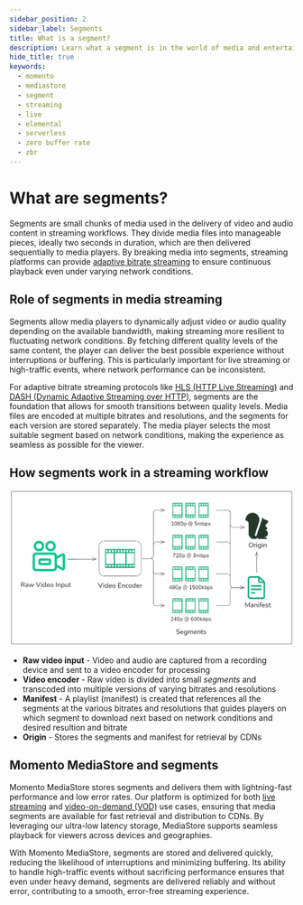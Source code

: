 ```yaml
---
sidebar_position: 2
sidebar_label: Segments
title: What is a segment?
description: Learn what a segment is in the world of media and entertainment.
hide_title: true
keywords:
  - momento
  - mediastore
  - segment
  - streaming
  - live
  - elemental
  - serverless
  - zero buffer rate
  - zbr
---
```


# What are segments?

Segments are small chunks of media used in the delivery of video and audio content in streaming workflows. They divide media files into manageable pieces, ideally two seconds in duration, which are then delivered sequentially to media players. By breaking media into segments, streaming platforms can provide [adaptive bitrate streaming](/mediastore/performance/adaptive-bitrates/how-it-works) to ensure continuous playback even under varying network conditions.

## Role of segments in media streaming

Segments allow media players to dynamically adjust video or audio quality depending on the available bandwidth, making streaming more resilient to fluctuating network conditions. By fetching different quality levels of the same content, the player can deliver the best possible experience without interruptions or buffering. This is particularly important for live streaming or high-traffic events, where network performance can be inconsistent.

For adaptive bitrate streaming protocols like [HLS (HTTP Live Streaming)](/mediastore/performance/adaptive-bitrates/hls) and [DASH (Dynamic Adaptive Streaming over HTTP)](/mediastore/performance/adaptive-bitrates/dash), segments are the foundation that allows for smooth transitions between quality levels. Media files are encoded at multiple bitrates and resolutions, and the segments for each version are stored separately. The media player selects the most suitable segment based on network conditions, making the experience as seamless as possible for the viewer.

## How segments work in a streaming workflow

![Diagram of segments in media streaming](../images/segments.png)

* **Raw video input** - Video and audio are captured from a recording device and sent to a video encoder for processing
* **Video encoder** - Raw video is divided into small *segments* and transcoded into multiple versions of varying bitrates and resolutions
* **Manifest** - A playlist (manifest) is created that references all the segments at the various bitrates and resolutions that guides players on which segment to download next based on network conditions and desired resultion and bitrate
* **Origin** - Stores the segments and manifest for retrieval by CDNs

## Momento MediaStore and segments

Momento MediaStore stores segments and delivers them with lightning-fast performance and low error rates. Our platform is optimized for both [live streaming](/mediastore/streaming/live-streaming/how-it-works) and [video-on-demand (VOD)](/mediastore/streaming/video-on-demand/media-storage) use cases, ensuring that media segments are available for fast retrieval and distribution to CDNs. By leveraging our ultra-low latency storage, MediaStore supports seamless playback for viewers across devices and geographies.

With Momento MediaStore, segments are stored and delivered quickly, reducing the likelihood of interruptions and minimizing buffering. Its ability to handle high-traffic events without sacrificing performance ensures that even under heavy demand, segments are delivered reliably and without error, contributing to a smooth, error-free streaming experience.
